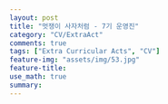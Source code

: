 ```yaml
---
layout: post
title: "멋쟁이 사자처럼 - 7기 운영진"
category: "CV/ExtraAct"
comments: true
tags: ["Extra Curricular Acts", "CV"]
feature-img: "assets/img/53.jpg"
feature-title:
use_math: true
summary: 
---
```

